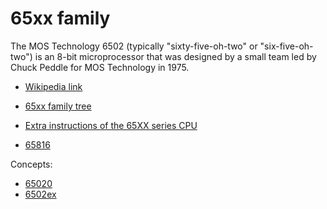 # 65xx family

The MOS Technology 6502 (typically "sixty-five-oh-two" or "six-five-oh-two") is an 8-bit microprocessor that was designed by a small team led by Chuck Peddle for MOS Technology in 1975.


* [Wikipedia link](https://en.wikipedia.org/wiki/MOS_Technology_6502)


* [65xx family tree](65xx_tree.md)
* [Extra instructions of the 65XX series CPU](6502_extra.md)
* [65816](65816.md)

Concepts:
* [65020](concept/65020.md)
* [6502ex](concept/6502ex.md)
